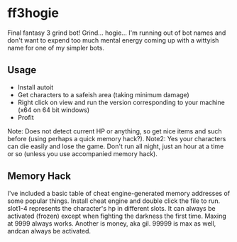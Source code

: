 ff3hogie
========

Final fantasy 3 grind bot! Grind... hogie... I'm running out of bot names and
don't want to expend too much mental energy coming up with a wittyish name for
one of my simpler bots.

Usage
-----

* Install autoit
* Get characters to a safeish area (taking minimum damage)
* Right click on view and run the version corresponding to your machine (x64 on 64 bit windows)
* Profit

Note: Does not detect current HP or anything, so get nice items and such before
(using perhaps a quick memory hack?).
Note2: Yes your characters can die easily and lose the game. Don't run all 
night, just an hour at a time or so (unless you use accompanied memory hack).

Memory Hack
-----------

I've included a basic table of cheat engine-generated memory addresses of some
popular things. Install cheat engine and double click the file to run. slot1-4
represents the character's hp in different slots. It can always be activated
(frozen) except when fighting the darkness the first time. Maxing at 9999
always works. Another is money, aka gil. 99999 is max as well, andcan always be
activated.